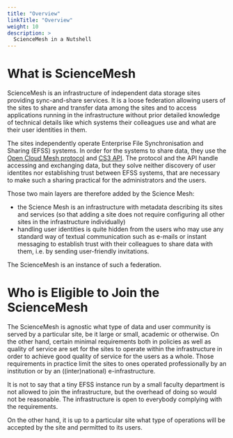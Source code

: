 ```yaml
---
title: "Overview"
linkTitle: "Overview"
weight: 10
description: >
  ScienceMesh in a Nutshell
---
```


# What is ScienceMesh

ScienceMesh is an infrastructure of independent data storage sites
providing sync-and-share services. It is a loose federation
allowing users of the sites to share and transfer data among the sites and
to access applications running in the infrastructure without prior detailed
knowledge of technical details like which systems their colleagues use and
what are their user identities in them.

The sites independently operate Enterprise File Synchronisation and Sharing (EFSS) systems. In order for the systems to share data, they use the [Open Cloud Mesh protocol](https://wiki.geant.org/display/OCM/Open+Cloud+Mesh) and [CS3 API](https://cs3org.github.io/cs3apis/). The protocol and the API handle accessing and exchanging data, but they solve neither discovery of user identites nor establishing trust between EFSS systems, that are necessary to make such a sharing practical for the administrators and the users. 

Those two main layers are therefore added by the Science Mesh:
- the Science Mesh is an infrastructure with metadata describing its
  sites and services (so that adding a site does not require configuring
  all other sites in the infrastructure individually)
- handling user identities is quite hidden from the users who may use any
  standard way of textual communication such as e-mails or instant
  messaging to establish trust with their colleagues to share data with
  them, i.e. by sending user-friendly invitations.

The ScienceMesh is an instance of such a federation.

# Who is Eligible to Join the ScienceMesh

The ScienceMesh is agnostic what type of data and user community is served
by a particular site, be it large or small, academic or otherwise. On the
other hand, certain minimal requirements both in policies as well as
quality of service are set for the sites to operate within the
infrastructure in order to achieve good quality of service for the users as
a whole. Those requirements in practice limit the sites to ones operated
professionally by an institution or by an ((inter)national)
e-infrastructure.

It is not to say that a tiny EFSS instance run by a small faculty
department is not allowed to join the infrastructure, but the overhead of
doing so would not be reasonable. The infrastructure is open to everybody
complying with the requirements.

On the other hand, it is up to a particular site what type of operations
will be accepted by the site and permitted to its users.

